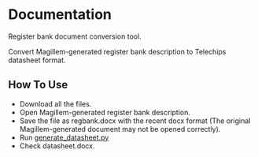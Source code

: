 # Documentation
  Register bank document conversion tool.
  
  Convert Magillem-generated register bank description to Telechips datasheet format.
  
## How To Use
  - Download all the files.
  - Open Magillem-generated register bank description.
  - Save the file as regbank.docx with the recent docx format (The original Magillem-generated document may not be opened correctly).
  - Run [generate_datasheet.py](https://github.com/dooyounggo/Documentation/blob/master/generate_datasheet.py)
  - Check datasheet.docx.
